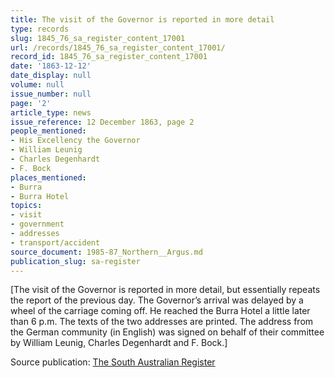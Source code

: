 ```yaml
---
title: The visit of the Governor is reported in more detail
type: records
slug: 1845_76_sa_register_content_17001
url: /records/1845_76_sa_register_content_17001/
record_id: 1845_76_sa_register_content_17001
date: '1863-12-12'
date_display: null
volume: null
issue_number: null
page: '2'
article_type: news
issue_reference: 12 December 1863, page 2
people_mentioned:
- His Excellency the Governor
- William Leunig
- Charles Degenhardt
- F. Bock
places_mentioned:
- Burra
- Burra Hotel
topics:
- visit
- government
- addresses
- transport/accident
source_document: 1985-87_Northern__Argus.md
publication_slug: sa-register
---
```


[The visit of the Governor is reported in more detail, but essentially repeats the report of the previous day.  The Governor’s arrival was delayed by a wheel of the carriage coming off.  He reached the Burra Hotel a little later than 6 p.m.  The texts of the two addresses are printed.  The address from the German community (in English) was signed on behalf of their committee by William Leunig, Charles Degenhardt and F. Bock.]

Source publication: [The South Australian Register](/publications/sa-register/)
